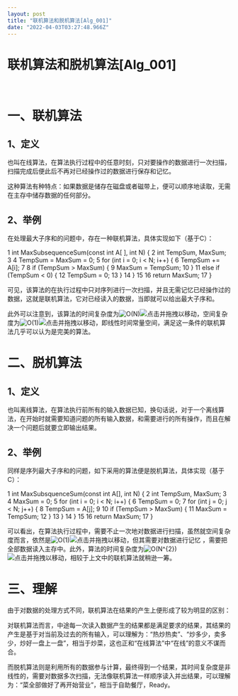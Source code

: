```yaml
---
layout: post
title: "联机算法和脱机算法[Alg_001]"
date: "2022-04-03T03:27:48.966Z"
---
```

联机算法和脱机算法\[Alg\_001\]
=====================

​

一、联机算法
======

1、定义
----

也叫在线算法，在算法执行过程中的任意时刻，只对要操作的数据进行一次扫描，扫描完成后便此后不再对已经操作过的数据进行保存和记忆。

这种算法有种特点：如果数据是储存在磁盘或者磁带上，便可以顺序地读取，无需在主存中储存数据的任何部分。

2、举例
----

在处理最大子序和的问题中，存在一种联机算法，具体实现如下（基于C）：

 1 int MaxSubsequenceSum(const int A\[ \], int N) { 2     int TempSum, MaxSum; 3 
 4     TempSum = MaxSum = 0;
 5     for (int i = 0; i < N; i++) {
 6         TempSum += A\[i\]; 7 
 8         if (TempSum > MaxSum) { 9             MaxSum = TempSum;
10 }
11         else if (TempSum < 0) {
12             TempSum = 0;
13 }
14 }
15 
16     return MaxSum;
17 }

可见，该算法的在执行过程中只对序列进行一次扫描，并且无需记忆已经操作过的数据，这就是联机算法，它对已经读入的数据，当即就可以给出最大子序和。

此外可以注意到，该算法的时间复杂度为![O(N)](https://img2022.cnblogs.com/blog/2227610/202203/2227610-20220330234133874-2072500431.gif)![](https://img2022.cnblogs.com/blog/2227610/202203/2227610-20220330234127306-1410412325.gif "点击并拖拽以移动")​，空间复杂度为![O(1)](https://img2022.cnblogs.com/blog/2227610/202203/2227610-20220330234133636-747387052.gif)![](https://img2022.cnblogs.com/blog/2227610/202203/2227610-20220330234127306-1410412325.gif "点击并拖拽以移动")​，即线性时间常量空间，满足这一条件的联机算法几乎可以认为是完美的算法。

二、脱机算法
======

1、定义
----

也叫离线算法，在算法执行前所有的输入数据已知，换句话说，对于一个离线算法，在开始时就需要知道问题的所有输入数据，和需要进行的所有操作，而且在解决一个问题后就要立即输出结果。

2、举例
----

同样是序列最大子序和的问题，如下采用的算法便是脱机算法，具体实现（基于C）：

 1 int MaxSubsquenceSum(const int A\[\], int N) { 2     int TempSum, MaxSum; 3     
 4     MaxSum = 0;
 5     for (int i = 0; i < N; i++) {
 6         TempSum = 0;
 7         for (int j = 0; j < N; j++) {
 8             TempSum = A\[j\]; 9 
10             if (TempSum > MaxSum) {
11                 MaxSum = TempSum;
12 }
13 }
14 }
15 
16     return MaxSum;
17 }

可以看出，在算法执行过程中，需要不止一次地对数据进行扫描，虽然就空间复杂度而言，依然是![O(1)](https://img2022.cnblogs.com/blog/2227610/202203/2227610-20220330234133636-747387052.gif)![](https://img2022.cnblogs.com/blog/2227610/202203/2227610-20220330234127306-1410412325.gif "点击并拖拽以移动")​，但其需要对数据进行记忆 ，需要把全部数据读入主存中。此外，算法的时间复杂度为![O(N^{2})](https://img2022.cnblogs.com/blog/2227610/202203/2227610-20220330234134112-684022833.gif)![](https://img2022.cnblogs.com/blog/2227610/202203/2227610-20220330234127306-1410412325.gif "点击并拖拽以移动")​，相较于上文中的联机算法就稍逊一筹。

三、理解
====

由于对数据的处理方式不同，联机算法在结果的产生上便形成了较为明显的区别：

对联机算法而言，中途每一次读入数据产生的结果都是满足要求的结果，其结果的产生是基于对当前及过去的所有输入，可以理解为：“热炒热卖”、“炒多少，卖多少，炒好一盘上一盘”，相当于炒菜，这也正和“在线算法”中“在线”的意义不谋而合。

而脱机算法则是利用所有的数据参与计算，最终得到一个结果，其时间复杂度是非线性的，需要对数据多次扫描，无法像联机算法一样顺序读入并出结果，可以理解为：“菜全部做好了再开始营业”，相当于自助餐厅，Ready。

​